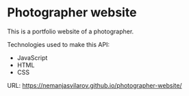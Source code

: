 # Photographer website

This is a portfolio website of a photographer.

Technologies used to make this API:
- JavaScript
- HTML
- CSS

URL: https://nemanjasvilarov.github.io/photographer-website/

